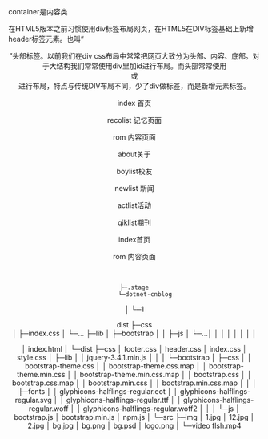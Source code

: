 container是内容类

在HTML5版本之前习惯使用div标签布局网页，在HTML5在DIV标签基础上新增header标签元素。也叫“<header>”头部标签。以前我们在div css布局中常常把网页大致分为头部、内容、底部。对于大结构我们常常使用div里加id进行布局。而头部常常使用<div id=”header”></div>或<div class=”header”></div>进行布局，特点与传统DIV布局不同，少了div做标签，而是新增元素标签。

<div class="rs-background-video-layer fulllscreenvideo tp-videolayer" data-forcerewind="on" data-volume="mute" data-videowidth="100%" data-videoheight="100%" data-videomp4="http://xiaoyou.cafa.edu.cn/als/img/index/spot_6.mp4" data-videopreload="preload"
                                         data-videoloop="none" data-forceCover="1" data-aspectratio="16:9" data-autoplay="true" data-autoplayonlyfirsttime="false" data-nextslideatend="true"></div>
index 首页

recolist 记忆页面

rom 内容页面





about关于



boylist校友

newlist 新闻

actlist活动

qiklist期刊



index首页



rom 内容页面



​										 

    ├─.stage
          └─dotnet-cnblog
│              └─1										 


dist
├─css	
│  ├─index.css
│  └─...
├─lib
│  ├─bootstrap
│  │	├─js
│  └─...│
		│
│
│
│
│
│
│

│  index.html
│
└─dist
    ├─css
    │      footer.css
    │      header.css
    │      index.css
    │      style.css
    │
    ├─lib
    │  │  jquery-3.4.1.min.js
    │  │
    │  └─bootstrap
    │      ├─css
    │      │      bootstrap-theme.css
    │      │      bootstrap-theme.css.map
    │      │      bootstrap-theme.min.css
    │      │      bootstrap-theme.min.css.map
    │      │      bootstrap.css
    │      │      bootstrap.css.map
    │      │      bootstrap.min.css
    │      │      bootstrap.min.css.map
    │      │
    │      ├─fonts
    │      │      glyphicons-halflings-regular.eot
    │      │      glyphicons-halflings-regular.svg
    │      │      glyphicons-halflings-regular.ttf
    │      │      glyphicons-halflings-regular.woff
    │      │      glyphicons-halflings-regular.woff2
    │      │
    │      └─js
    │              bootstrap.js
    │              bootstrap.min.js
    │              npm.js
    │
    └─src
        ├─img
        │      1.jpg
        │      12.jpg
        │      2.jpg
        │      bg.jpg
        │      bg.png
        │      bg.psd
        │      logo.png
        │
        └─video
                flsh.mp4